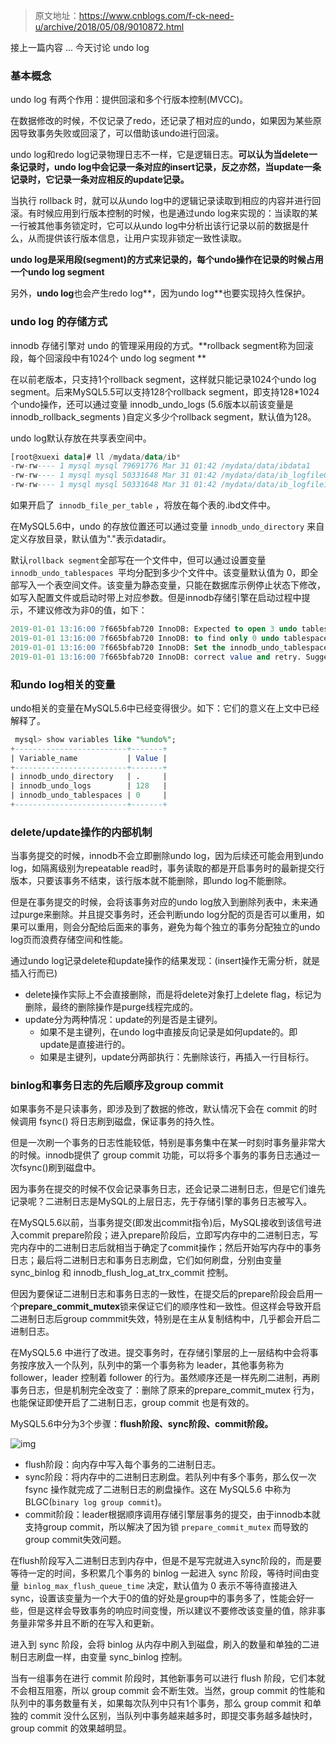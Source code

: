 > 原文地址：https://www.cnblogs.com/f-ck-need-u/archive/2018/05/08/9010872.html

接上一篇内容 ... 今天讨论 undo log

### 基本概念

undo log 有两个作用：提供回滚和多个行版本控制(MVCC)。

在数据修改的时候，不仅记录了redo，还记录了相对应的undo，如果因为某些原因导致事务失败或回滚了，可以借助该undo进行回滚。

undo log和redo log记录物理日志不一样，它是逻辑日志。**可以认为当delete一条记录时，undo log中会记录一条对应的insert记录，反之亦然，当update一条记录时，它记录一条对应相反的update记录。**

当执行 rollback 时，就可以从undo log中的逻辑记录读取到相应的内容并进行回滚。有时候应用到行版本控制的时候，也是通过undo log来实现的：当读取的某一行被其他事务锁定时，它可以从undo log中分析出该行记录以前的数据是什么，从而提供该行版本信息，让用户实现非锁定一致性读取。

**undo log是采用段(segment)的方式来记录的，每个undo操作在记录的时候占用一个undo log segment**

另外，**undo log**也会产生redo log**，因为undo log**也要实现持久性保护。

### undo log 的存储方式

innodb 存储引擎对 undo 的管理采用段的方式。**rollback segment称为回滚段，每个回滚段中有1024个 undo log segment **

在以前老版本，只支持1个rollback segment，这样就只能记录1024个undo log segment。后来MySQL5.5可以支持128个rollback segment，即支持128*1024个undo操作，还可以通过变量 innodb_undo_logs (5.6版本以前该变量是 innodb_rollback_segments )自定义多少个rollback segment，默认值为128。

undo log默认存放在共享表空间中。

```sql
[root@xuexi data]# ll /mydata/data/ib*
-rw-rw---- 1 mysql mysql 79691776 Mar 31 01:42 /mydata/data/ibdata1
-rw-rw---- 1 mysql mysql 50331648 Mar 31 01:42 /mydata/data/ib_logfile0
-rw-rw---- 1 mysql mysql 50331648 Mar 31 01:42 /mydata/data/ib_logfile1
```

如果开启了` innodb_file_per_table` ，将放在每个表的.ibd文件中。

在MySQL5.6中，undo 的存放位置还可以通过变量 `innodb_undo_directory` 来自定义存放目录，默认值为"."表示datadir。

默认`rollback segment`全部写在一个文件中，但可以通过设置变量 `innodb_undo_tablespaces `平均分配到多少个文件中。该变量默认值为 0，即全部写入一个表空间文件。该变量为静态变量，只能在数据库示例停止状态下修改，如写入配置文件或启动时带上对应参数。但是innodb存储引擎在启动过程中提示，不建议修改为非0的值，如下：

```sql
2019-01-01 13:16:00 7f665bfab720 InnoDB: Expected to open 3 undo tablespaces but was able
2019-01-01 13:16:00 7f665bfab720 InnoDB: to find only 0 undo tablespaces.
2019-01-01 13:16:00 7f665bfab720 InnoDB: Set the innodb_undo_tablespaces parameter to the
2019-01-01 13:16:00 7f665bfab720 InnoDB: correct value and retry. Suggested value is 0
```

### 和undo log相关的变量

undo相关的变量在MySQL5.6中已经变得很少。如下：它们的意义在上文中已经解释了。

```sql
 mysql> show variables like "%undo%";
+-------------------------+-------+
| Variable_name           | Value |
+-------------------------+-------+
| innodb_undo_directory   | .     |
| innodb_undo_logs        | 128   |
| innodb_undo_tablespaces | 0     |
+-------------------------+-------+
```

### delete/update操作的内部机制

当事务提交的时候，innodb不会立即删除undo log，因为后续还可能会用到undo log，如隔离级别为repeatable read时，事务读取的都是开启事务时的最新提交行版本，只要该事务不结束，该行版本就不能删除，即undo log不能删除。

但是在事务提交的时候，会将该事务对应的undo log放入到删除列表中，未来通过purge来删除。并且提交事务时，还会判断undo log分配的页是否可以重用，如果可以重用，则会分配给后面来的事务，避免为每个独立的事务分配独立的undo log页而浪费存储空间和性能。

通过undo log记录delete和update操作的结果发现：(insert操作无需分析，就是插入行而已)

- delete操作实际上不会直接删除，而是将delete对象打上delete flag，标记为删除，最终的删除操作是purge线程完成的。
- update分为两种情况：update的列是否是主键列。
  - 如果不是主键列，在undo log中直接反向记录是如何update的。即update是直接进行的。
  - 如果是主键列，update分两部执行：先删除该行，再插入一行目标行。

### binlog和事务日志的先后顺序及group commit

如果事务不是只读事务，即涉及到了数据的修改，默认情况下会在 commit 的时候调用 fsync() 将日志刷到磁盘，保证事务的持久性。

但是一次刷一个事务的日志性能较低，特别是事务集中在某一时刻时事务量非常大的时候。innodb提供了 group commit 功能，可以将多个事务的事务日志通过一次fsync()刷到磁盘中。

因为事务在提交的时候不仅会记录事务日志，还会记录二进制日志，但是它们谁先记录呢？二进制日志是MySQL的上层日志，先于存储引擎的事务日志被写入。

在MySQL5.6以前，当事务提交(即发出commit指令)后，MySQL接收到该信号进入commit prepare阶段；进入prepare阶段后，立即写内存中的二进制日志，写完内存中的二进制日志后就相当于确定了commit操作；然后开始写内存中的事务日志；最后将二进制日志和事务日志刷盘，它们如何刷盘，分别由变量 sync_binlog 和 innodb_flush_log_at_trx_commit 控制。

但因为要保证二进制日志和事务日志的一致性，在提交后的prepare阶段会启用一个**prepare_commit_mutex**锁来保证它们的顺序性和一致性。但这样会导致开启二进制日志后group commmit失效，特别是在主从复制结构中，几乎都会开启二进制日志。

在MySQL5.6 中进行了改进。提交事务时，在存储引擎层的上一层结构中会将事务按序放入一个队列，队列中的第一个事务称为 leader，其他事务称为 follower，leader 控制着 follower 的行为。虽然顺序还是一样先刷二进制，再刷事务日志，但是机制完全改变了：删除了原来的prepare_commit_mutex 行为，也能保证即使开启了二进制日志，group commit 也是有效的。

MySQL5.6中分为3个步骤：**flush阶段、sync阶段、commit阶段。**

![img](https://images2018.cnblogs.com/blog/733013/201805/733013-20180508203426454-427168291.png)

- flush阶段：向内存中写入每个事务的二进制日志。
- sync阶段：将内存中的二进制日志刷盘。若队列中有多个事务，那么仅一次 fsync 操作就完成了二进制日志的刷盘操作。这在 MySQL5.6 中称为BLGC(`binary log group commit`)。
- commit阶段：leader根据顺序调用存储引擎层事务的提交，由于innodb本就支持group commit，所以解决了因为锁 `prepare_commit_mutex` 而导致的group commit失效问题。

在flush阶段写入二进制日志到内存中，但是不是写完就进入sync阶段的，而是要等待一定的时间，多积累几个事务的 binlog 一起进入 sync 阶段，等待时间由变量` binlog_max_flush_queue_time` 决定，默认值为 0 表示不等待直接进入 sync，设置该变量为一个大于0的值的好处是group中的事务多了，性能会好一些，但是这样会导致事务的响应时间变慢，所以建议不要修改该变量的值，除非事务量非常多并且不断的在写入和更新。

进入到 sync 阶段，会将 binlog 从内存中刷入到磁盘，刷入的数量和单独的二进制日志刷盘一样，由变量 sync_binlog 控制。

当有一组事务在进行 commit 阶段时，其他新事务可以进行 flush 阶段，它们本就不会相互阻塞，所以 group commit 会不断生效。当然，group commit 的性能和队列中的事务数量有关，如果每次队列中只有1个事务，那么 group commit 和单独的 commit 没什么区别，当队列中事务越来越多时，即提交事务越多越快时，group commit 的效果越明显。